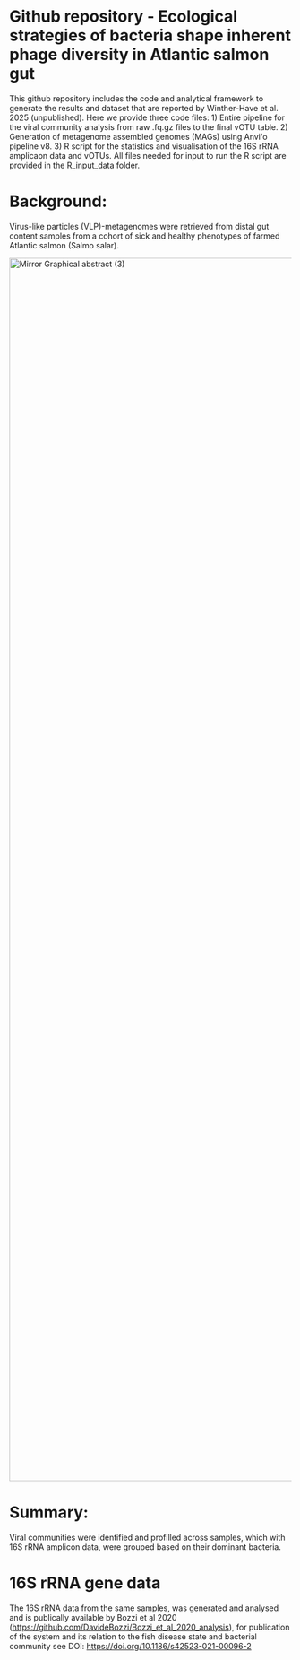 # Github repository - Ecological strategies of bacteria shape inherent phage diversity in Atlantic salmon gut
This github repository includes the code and analytical framework to generate the results and dataset that are reported by Winther-Have et al. 2025 (unpublished).
Here we provide three code files: 1) Entire pipeline for the viral community analysis from raw .fq.gz files to the final vOTU table. 2) Generation of metagenome assembled genomes (MAGs) using Anvi'o pipeline v8. 3) R script for the statistics and visualisation of the 16S rRNA amplicaon data and vOTUs. All files needed for input to run the R script are provided in the R_input_data folder.

# Background: 
Virus-like particles (VLP)-metagenomes were retrieved from distal gut content samples from a cohort of sick and healthy phenotypes of farmed Atlantic salmon (Salmo salar).

<img width="3238" height="2182" alt="Mirror Graphical abstract (3)" src="https://github.com/user-attachments/assets/537262d5-936d-4541-8cf5-456b3a70d89d" />

# Summary: 
Viral communities were identified and profilled across samples, which with 16S rRNA amplicon data, were grouped based on their dominant bacteria. 

# 16S rRNA gene data
The 16S rRNA data from the same samples, was generated and analysed and is publically available by Bozzi et al 2020 (https://github.com/DavideBozzi/Bozzi_et_al_2020_analysis), for publication of the system and its relation to the fish disease state and bacterial community see DOI: https://doi.org/10.1186/s42523-021-00096-2
